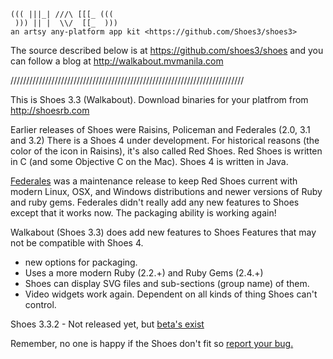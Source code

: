                       
    ((( |||_| ///\ [[[_ (((
     ))) || |  \\/  [[_  )))
    an artsy any-platform app kit <https://github.com/Shoes3/shoes3>
    
  The source described below is at <https://github.com/shoes3/shoes> and
  you can follow a blog at <http://walkabout.mvmanila.com>

//////////////////////////////////////////////////////////////////////////

This is Shoes 3.3 (Walkabout). Download binaries for your platfrom from
<http://shoesrb.com>

Earlier releases of Shoes were Raisins, Policeman and Federales (2.0, 3.1 and 3.2)
There is a Shoes 4 under development. For historical reasons (the 
color of the icon in Raisins), it's also called Red Shoes. Red Shoes is written
in C (and some Objective C on the Mac). Shoes 4 is written in Java. 

[Federales](https://github.com/Shoes3/shoes3/blob/master/README.federales)
was a maintenance release to keep Red Shoes current with modern 
Linux, OSX, and Windows distributions and newer versions of Ruby and ruby gems.
Federales didn't really add any new features to Shoes except that it works now.
The packaging ability is working again!

Walkabout (Shoes 3.3) does add new features to Shoes Features that may not be
compatible with Shoes 4. 

* new options for packaging. 
* Uses a more modern Ruby (2.2.+) and Ruby Gems (2.4.+)
* Shoes can display SVG files and sub-sections (group name) of them.
* Video widgets work again. Dependent on all kinds of thing Shoes can't
  control.
  
Shoes 3.3.2 - Not released yet, but [beta's exist](http://walkabout.mvmanila.com/public/shoes/)

Remember, no one is happy if the Shoes don't fit so [report your bug.](https://github.com/Shoes3/shoes3/issues)
  
  

